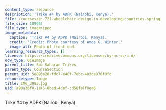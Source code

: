 ```yaml
---
content_type: resource
description: 'Trike #4 by ADPK (Nairobi, Kenya).'
file: /courses/ec-721-wheelchair-design-in-developing-countries-spring-2009/a90a36f81e468bed4defcd58fe7f0ea6_IMG_3983.jpg
file_size: 109952
file_type: image/jpeg
image_metadata:
  caption: 'Trike #4 by ADPK (Nairobi, Kenya).'
  credit: 'Credit: Photo courtesy of Amos G. Winter.'
  image-alt: Photo of front end.
learning_resource_types: []
license: https://creativecommons.org/licenses/by-nc-sa/4.0/
ocw_type: OCWImage
parent_title: Sub-Saharan Trikes
parent_type: CourseSection
parent_uid: 5e893a20-fdc7-e48f-7ebc-483ca976f0fc
resourcetype: Image
title: IMG_3983.jpg
uid: a90a36f8-1e46-8bed-4def-cd58fe7f0ea6
---
```

Trike #4 by ADPK (Nairobi, Kenya).